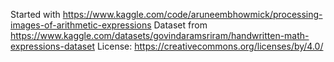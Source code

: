 Started with https://www.kaggle.com/code/aruneembhowmick/processing-images-of-arithmetic-expressions
Dataset from https://www.kaggle.com/datasets/govindaramsriram/handwritten-math-expressions-dataset
License: https://creativecommons.org/licenses/by/4.0/